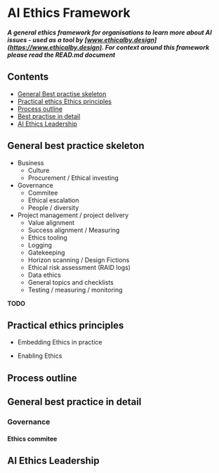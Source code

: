 # AI Ethics Framework

***A general ethics framework for organisations to learn more about AI issues - used as a tool by [www.ethicalby.design](https://www.ethicalby.design). For context around this framework please read the READ.md document***

## Contents
- [General Best practise skeleton](#general-best-practice-skeleton)
- [Practical ethics Ethics principles](#practical-ethics-ethics-principles)
- [Process outline](#process-outline)
- [Best practise in detail](#general-best-practice-in-detail)
- [AI Ethics Leadership](#ai-ethics-leadership)


## General best practice skeleton

- Business
  - Culture
  - Procurement / Ethical investing
- Governance
  - Commitee
  - Ethical escalation
  - People / diversity
- Project management / project delivery
  - Value alignment
  - Success alignment / Measuring 
  - Ethics tooling
  - Logging
  - Gatekeeping
  - Horizon scanning / Design Fictions
  - Ethical risk assessment (RAID logs)
  - Data ethics
  - General topics and checklists
  - Testing / measuring / monitoring
  
  
**TODO** 

## Practical ethics principles

- Embedding Ethics in practice

- Enabling Ethics

## Process outline

## General best practice in detail

### Governance

#### Ethics commitee


## AI Ethics Leadership

